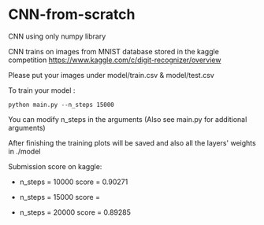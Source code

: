 # CNN-from-scratch

CNN using only numpy library

CNN trains on images from MNIST database stored in the kaggle competition https://www.kaggle.com/c/digit-recognizer/overview

Please put your images under model/train.csv & model/test.csv

To train your model :

```
python main.py --n_steps 15000
```

You can modify n_steps in the arguments (Also see main.py for additional arguments)

After finishing the training plots will be saved and also all the layers' weights in ./model

Submission score on kaggle:

- n_steps = 10000    score = 0.90271

- n_steps = 15000    score =

- n_steps = 20000    score = 0.89285

